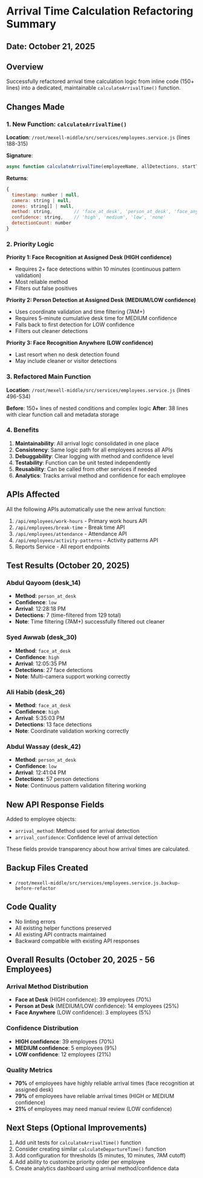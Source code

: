 # Arrival Time Calculation Refactoring Summary

## Date: October 21, 2025

## Overview
Successfully refactored arrival time calculation logic from inline code (150+ lines) into a dedicated, maintainable `calculateArrivalTime()` function.

## Changes Made

### 1. New Function: `calculateArrivalTime()`
**Location**: `/root/mexell-middle/src/services/employees.service.js` (lines 188-315)

**Signature**:
```javascript
async function calculateArrivalTime(employeeName, allDetections, startTime, endTime)
```

**Returns**:
```javascript
{
  timestamp: number | null,
  camera: string | null,
  zones: string[] | null,
  method: string,        // 'face_at_desk', 'person_at_desk', 'face_anywhere', 'none'
  confidence: string,    // 'high', 'medium', 'low', 'none'
  detectionCount: number
}
```

### 2. Priority Logic

**Priority 1: Face Recognition at Assigned Desk (HIGH confidence)**
- Requires 2+ face detections within 10 minutes (continuous pattern validation)
- Most reliable method
- Filters out false positives

**Priority 2: Person Detection at Assigned Desk (MEDIUM/LOW confidence)**
- Uses coordinate validation and time filtering (7AM+)
- Requires 5-minute cumulative desk time for MEDIUM confidence
- Falls back to first detection for LOW confidence
- Filters out cleaner detections

**Priority 3: Face Recognition Anywhere (LOW confidence)**
- Last resort when no desk detection found
- May include cleaner or visitor detections

### 3. Refactored Main Function
**Location**: `/root/mexell-middle/src/services/employees.service.js` (lines 496-534)

**Before**: 150+ lines of nested conditions and complex logic
**After**: 38 lines with clear function call and metadata storage

### 4. Benefits

1. **Maintainability**: All arrival logic consolidated in one place
2. **Consistency**: Same logic path for all employees across all APIs
3. **Debuggability**: Clear logging with method and confidence level
4. **Testability**: Function can be unit tested independently
5. **Reusability**: Can be called from other services if needed
6. **Analytics**: Tracks arrival method and confidence for each employee

## APIs Affected

All the following APIs automatically use the new arrival function:

1. `/api/employees/work-hours` - Primary work hours API
2. `/api/employees/break-time` - Break time API
3. `/api/employees/attendance` - Attendance API
4. `/api/employees/activity-patterns` - Activity patterns API
5. Reports Service - All report endpoints

## Test Results (October 20, 2025)

### Abdul Qayoom (desk_14)
- **Method**: `person_at_desk`
- **Confidence**: `low`
- **Arrival**: 12:28:18 PM
- **Detections**: 7 (time-filtered from 129 total)
- **Note**: Time filtering (7AM+) successfully filtered out cleaner

### Syed Awwab (desk_30)
- **Method**: `face_at_desk`
- **Confidence**: `high`
- **Arrival**: 12:05:35 PM
- **Detections**: 27 face detections
- **Note**: Multi-camera support working correctly

### Ali Habib (desk_26)
- **Method**: `face_at_desk`
- **Confidence**: `high`
- **Arrival**: 5:35:03 PM
- **Detections**: 13 face detections
- **Note**: Coordinate validation working correctly

### Abdul Wassay (desk_42)
- **Method**: `person_at_desk`
- **Confidence**: `low`
- **Arrival**: 12:41:04 PM
- **Detections**: 57 person detections
- **Note**: Continuous pattern validation filtering working

## New API Response Fields

Added to employee objects:
- `arrival_method`: Method used for arrival detection
- `arrival_confidence`: Confidence level of arrival detection

These fields provide transparency about how arrival times are calculated.

## Backup Files Created

- `/root/mexell-middle/src/services/employees.service.js.backup-before-refactor`

## Code Quality

- No linting errors
- All existing helper functions preserved
- All existing API contracts maintained
- Backward compatible with existing API responses

## Overall Results (October 20, 2025 - 56 Employees)

### Arrival Method Distribution
- **Face at Desk** (HIGH confidence): 39 employees (70%)
- **Person at Desk** (MEDIUM/LOW confidence): 14 employees (25%)
- **Face Anywhere** (LOW confidence): 3 employees (5%)

### Confidence Distribution
- **HIGH confidence**: 39 employees (70%)
- **MEDIUM confidence**: 5 employees (9%)
- **LOW confidence**: 12 employees (21%)

### Quality Metrics
- **70%** of employees have highly reliable arrival times (face recognition at assigned desk)
- **79%** of employees have reliable arrival times (HIGH or MEDIUM confidence)
- **21%** of employees may need manual review (LOW confidence)

## Next Steps (Optional Improvements)

1. Add unit tests for `calculateArrivalTime()` function
2. Consider creating similar `calculateDepartureTime()` function
3. Add configuration for thresholds (5 minutes, 10 minutes, 7AM cutoff)
4. Add ability to customize priority order per employee
5. Create analytics dashboard using arrival method/confidence data

